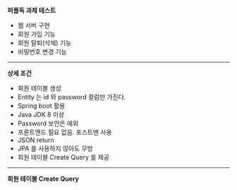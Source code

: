 
**퍼플독 과제 테스트**
- 웹 서버 구현
- 회원 가입 기능
- 회원 탈퇴(삭제) 기능
- 비밀번호 변경 기능

- - -

**상세 조건**
- 회원 테이블 생성
- Entity 는 id 와 password 컬럼만 가진다.
- Spring boot 활용
- Java JDK 8 이상
- Password 보안은 예외
- 프론트엔드 필요 없음. 포스트맨 사용
- JSON return
- JPA 를 사용하지 않아도 무방
- 회원 테이블 Create Query 를 제공
 
- - -
 
**회원 테이블 Create Query**
